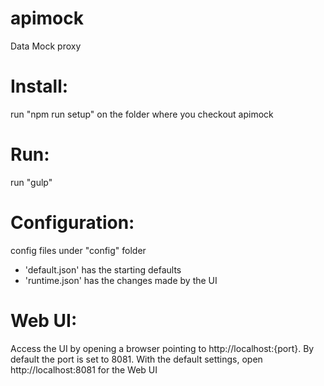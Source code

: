 apimock
=======

Data Mock proxy


Install:
=======

run "npm run setup" on the folder where you checkout apimock


Run:
======

run "gulp"


Configuration:
=============

config files under "config" folder

- 'default.json' has the starting defaults
- 'runtime.json' has the changes made by the UI

Web UI:
======

Access the UI by opening a browser pointing to http://localhost:{port}. By default the port is set to 8081. With the default settings, open http://localhost:8081 for the Web UI

